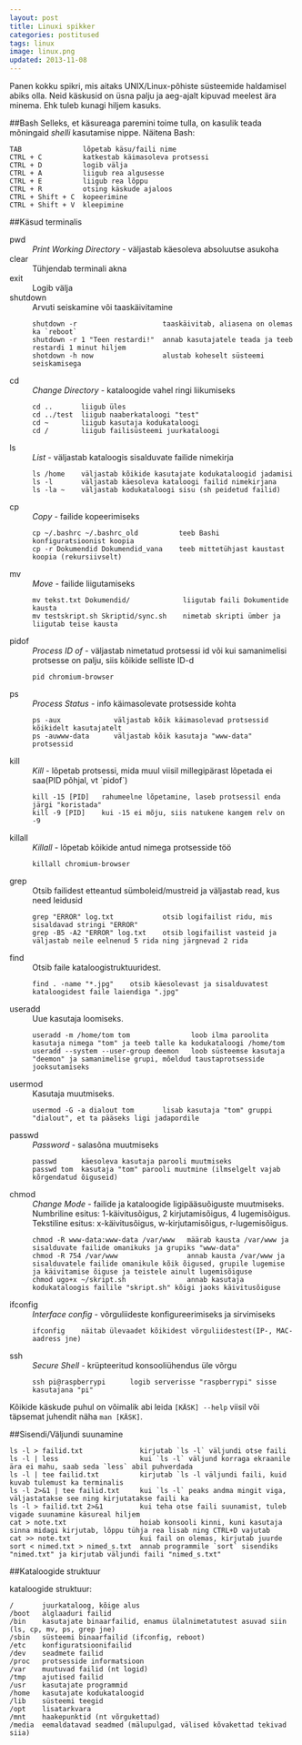 ```yaml
---
layout: post
title: Linuxi spikker
categories: postitused
tags: linux
image: linux.png
updated: 2013-11-08
---
```

Panen kokku spikri, mis aitaks UNIX/Linux-põhiste süsteemide haldamisel abiks olla. Neid käskusid on üsna palju ja aeg-ajalt kipuvad meelest ära minema. Ehk tuleb kunagi hiljem kasuks.


##Bash
Selleks, et käsureaga paremini toime tulla, on kasulik teada mõningaid _shelli_ kasutamise nippe. Näitena Bash:

    TAB               lõpetab käsu/faili nime
    CTRL + C          katkestab käimasoleva protsessi
    CTRL + D          logib välja
    CTRL + A          liigub rea algusesse
    CTRL + E          liigub rea lõppu
    CTRL + R          otsing käskude ajaloos
    CTRL + Shift + C  kopeerimine
    CTRL + Shift + V  kleepimine


##Käsud terminalis

<dl>
<dt>pwd</dt>
<dd><em>Print Working Directory</em> - väljastab käesoleva absoluutse asukoha</dd>

<dt>clear</dt>
<dd>Tühjendab terminali akna</dd>

<dt>exit</dt>
<dd>Logib välja</dd>

<dt>shutdown</dt>
<dd>Arvuti seiskamine või taaskäivitamine
<pre><code>shutdown -r                     taaskäivitab, aliasena on olemas ka `reboot`
shutdown -r 1 "Teen restardi!"  annab kasutajatele teada ja teeb restardi 1 minut hiljem
shotdown -h now                 alustab koheselt süsteemi seiskamisega
</code></pre></dd>

<dt>cd</dt>
<dd><em>Change Directory</em> - kataloogide vahel ringi liikumiseks
<pre><code>cd ..       liigub üles
cd ../test  liigub naaberkataloogi "test"
cd ~        liigub kasutaja kodukataloogi
cd /        liigub failisüsteemi juurkataloogi
</code></pre></dd>


<dt>ls</dt>
<dd><em>List</em> - väljastab kataloogis sisalduvate failide nimekirja
<pre><code>ls /home    väljastab kõikide kasutajate kodukataloogid jadamisi
ls -l       väljastab käesoleva kataloogi failid nimekirjana
ls -la ~    väljastab kodukataloogi sisu (sh peidetud failid)
</code></pre></dd>

<dt>cp</dt>
<dd><em>Copy</em> - failide kopeerimiseks
<pre><code>cp ~/.bashrc ~/.bashrc_old          teeb Bashi konfiguratsioonist koopia
cp -r Dokumendid Dokumendid_vana    teeb mittetühjast kaustast koopia (rekursiivselt)
</code></pre></dd>

<dt>mv</dt>
<dd><em>Move</em> - failide liigutamiseks
<pre><code>mv tekst.txt Dokumendid/             liigutab faili Dokumentide kausta
mv testskript.sh Skriptid/sync.sh    nimetab skripti ümber ja liigutab teise kausta
</code></pre></dd>

<dt>pidof</dt>
<dd><em>Process ID of</em> - väljastab nimetatud protsessi id või kui samanimelisi protsesse on palju, siis kõikide selliste ID-d
<pre><code>pid chromium-browser
</code></pre></dd>

<dt>ps</dt>
<dd><em>Process Status</em> - info käimasolevate protsesside kohta
<pre><code>ps -aux             väljastab kõik käimasolevad protsessid kõikidelt kasutajatelt
ps -auwww-data      väljastab kõik kasutaja "www-data" protsessid
</code></pre></dd>

<dt>kill</dt>
<dd><em>Kill</em> - lõpetab protsessi, mida muul viisil millegipärast lõpetada ei saa(PID põhjal, vt `pidof`)
<pre><code>kill -15 [PID]   rahumeelne lõpetamine, laseb protsessil enda järgi "koristada"
kill -9 [PID]    kui -15 ei mõju, siis natukene kangem relv on -9
</code></pre></dd>

<dt>killall</dt>
<dd><em>Killall</em> - lõpetab kõikide antud nimega protsesside töö
<pre><code>killall chromium-browser
</code></pre></dd>

<dt>grep</dt>
<dd>Otsib failidest etteantud sümboleid/mustreid ja väljastab read, kus need leidusid
<pre><code>grep "ERROR" log.txt            otsib logifailist ridu, mis sisaldavad stringi "ERROR"
grep -B5 -A2 "ERROR" log.txt    otsib logifailist vasteid ja väljastab neile eelnenud 5 rida ning järgnevad 2 rida
</code></pre></dd>

<dt>find</dt>
<dd>Otsib faile kataloogistruktuuridest.
<pre><code>find . -name "*.jpg"    otsib käesolevast ja sisalduvatest kataloogidest faile laiendiga ".jpg" 
</code></pre></dd>

<dt>useradd</dt>
<dd>Uue kasutaja loomiseks.
<pre><code>useradd -m /home/tom tom               loob ilma paroolita kasutaja nimega "tom" ja teeb talle ka kodukataloogi /home/tom
useradd --system --user-group deemon   loob süsteemse kasutaja "deemon" ja samanimelise grupi, mõeldud taustaprotsesside jooksutamiseks
</code></pre></dd>

<dt>usermod</dt>
<dd>Kasutaja muutmiseks.
<pre><code>usermod -G -a dialout tom       lisab kasutaja "tom" gruppi "dialout", et ta pääseks ligi jadapordile
</code></pre></dd>

<dt>passwd</dt>
<dd><em>Password</em> - salasõna muutmiseks
<pre><code>passwd      käesoleva kasutaja parooli muutmiseks
passwd tom  kasutaja "tom" parooli muutmine (ilmselgelt vajab kõrgendatud õiguseid)
</code></pre></dd>

<dt>chmod</dt>
<dd><em>Change Mode</em> - failide ja kataloogide ligipääsuõiguste muutmiseks.<br>Numbriline esitus: 1-käivitusõigus, 2 kirjutamisõigus, 4 lugemisõigus.<br>
Tekstiline esitus: x-käivitusõigus, w-kirjutamisõigus, r-lugemisõigus.
<pre><code>chmod -R www-data:www-data /var/www   määrab kausta /var/www ja sisalduvate failide omanikuks ja grupiks "www-data"
chmod -R 754 /var/www                 annab kausta /var/www ja sisalduvatele failide omanikule kõik õigused, grupile lugemise ja käivitamise õiguse ja teistele ainult lugemisõiguse
chmod ugo+x ~/skript.sh               annab kasutaja kodukataloogis failile "skript.sh" kõigi jaoks käivitusõiguse
</code></pre></dd>

<dt>ifconfig</dt>
<dd><em>Interface config</em> - võrguliideste konfigureerimiseks ja sirvimiseks
<pre><code>ifconfig    näitab ülevaadet kõikidest võrguliidestest(IP-, MAC-aadress jne)
</code></pre></dd>

<dt>ssh</dt>
<dd><em>Secure Shell</em> - krüpteeritud konsooliühendus üle võrgu
<pre><code>ssh pi@raspberrypi      logib serverisse "raspberrypi" sisse kasutajana "pi"
</code></pre></dd>
</dl>

Kõikide käskude puhul on võimalik abi leida `[KÄSK] --help` viisil või täpsemat juhendit näha `man [KÄSK]`.


##Sisendi/Väljundi suunamine

    ls -l > failid.txt              kirjutab `ls -l` väljundi otse faili
    ls -l | less                    kui `ls -l` väljund korraga ekraanile ära ei mahu, saab seda `less` abil puhverdada
    ls -l | tee failid.txt          kirjutab `ls -l väljundi faili, kuid kuvab tulemust ka terminalis
    ls -l 2>&1 | tee failid.txt     kui `ls -l` peaks andma mingit viga, väljastatakse see ning kirjutatakse faili ka
    ls -l > failid.txt 2>&1         kui teha otse faili suunamist, tuleb vigade suunamine käsureal hiljem
    cat > note.txt                  hoiab konsooli kinni, kuni kasutaja sinna midagi kirjutab, lõppu tühja rea lisab ning CTRL+D vajutab
    cat >> note.txt                 kui fail on olemas, kirjutab juurde
    sort < nimed.txt > nimed_s.txt  annab programmile `sort` sisendiks "nimed.txt" ja kirjutab väljundi faili "nimed_s.txt"


##Kataloogide struktuur

kataloogide struktuur:

    /       juurkataloog, kõige alus
    /boot   alglaaduri failid
    /bin    kasutajate binaarfailid, enamus ülalnimetatutest asuvad siin (ls, cp, mv, ps, grep jne)
    /sbin   süsteemi binaarfailid (ifconfig, reboot)
    /etc    konfiguratsioonifailid
    /dev    seadmete failid
    /proc   protsesside informatsioon
    /var    muutuvad failid (nt logid)
    /tmp    ajutised failid
    /usr    kasutajate programmid
    /home   kasutajate kodukataloogid
    /lib    süsteemi teegid
    /opt    lisatarkvara
    /mnt    haakepunktid (nt võrgukettad)
    /media  eemaldatavad seadmed (mälupulgad, välised kõvakettad tekivad siia)

